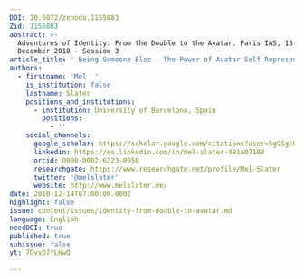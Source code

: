 ```yaml
---
DOI: 10.5072/zenodo.1155883
Zid: 1155883
abstract: >-
  Adventures of Identity: From the Double to the Avatar. Paris IAS, 13-14
  December 2018 - Session 3
article_title: ' Being Someone Else – The Power of Avatar Self Representation'
authors:
  - firstname: 'Mel  '
    is_institution: false
    lastname: Slater
    positions_and_institutions:
      - institution: University of Barcelona, Spain
        positions:
          - ''
    social_channels:
      google_scholar: https://scholar.google.com/citations?user=5gGSgcUAAAAJ&hl=fr
      linkedin: https://es.linkedin.com/in/mel-slater-491a07108
      orcid: 0000-0002-6223-0050
      researchgate: https://www.researchgate.net/profile/Mel-Slater
      twitter: '@melslater'
      website: http://www.melslater.me/
date: 2018-12-14T07:00:00.000Z
highlight: false
issue: content/issues/identity-from-double-to-avatar.md
language: English
needDOI: true
published: true
subissue: false
yt: 7GvxD7fLHwQ

---
```


<Youtube yt="7GvxD7fLHwQ" caption=" Being Someone Else – The Power of Avatar Self Representation"></Youtube>